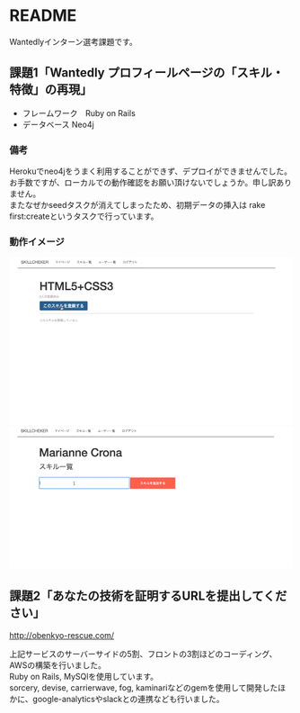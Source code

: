 # README
Wantedlyインターン選考課題です。

## 課題1「Wantedly プロフィールページの「スキル・特徴」の再現」

- フレームワーク　Ruby on Rails
- データベース Neo4j

### 備考
Herokuでneo4jをうまく利用することができず、デプロイができませんでした。お手数ですが、ローカルでの動作確認をお願い頂けないでしょうか。申し訳ありません。<br>
またなぜかseedタスクが消えてしまったため、初期データの挿入は rake first:createというタスクで行っています。

### 動作イメージ
![タイトル](https://github.com/BabaShun/skill_test/blob/master/github_images/readme1.gif)
<br>
![タイトル](https://github.com/BabaShun/skill_test/blob/master/github_images/readme2.gif)

## 課題2「あなたの技術を証明するURLを提出してください」

http://obenkyo-rescue.com/

上記サービスのサーバーサイドの5割、フロントの3割ほどのコーディング、AWSの構築を行いました。<br>
Ruby on Rails, MySQlを使用しています。<br>
sorcery, devise, carrierwave, fog, kaminariなどのgemを使用して開発したほかに、google-analyticsやslackとの連携なども行いました。
